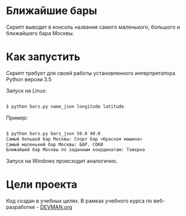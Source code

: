 # Ближайшие бары

Скрипт выводит в консоль названия самого маленького, большого и ближайшего бара Москвы.

# Как запустить

Скрипт требует для своей работы установленного интерпретатора Python версии 3.5

Запуск на Linux:

```bash

$ python bars.py name_json longitude latitude

```

Пример:

```bash

$ python bars.py bars_json 50.0 40.0
Самый большой бар Москвы: Спорт бар «Красная машина»
Самый маленький бар Москвы: БАР. СОКИ
Ближайший бар Москвы по заданным координатам: Таверна

```

Запуск на Windows происходит аналогично.

# Цели проекта

Код создан в учебных целях. В рамках учебного курса по веб-разработке - [DEVMAN.org](https://devman.org)
